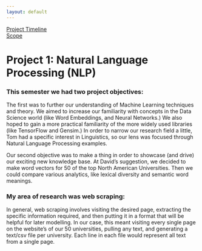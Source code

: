 ```yaml
---
layout: default
---
```


[Project Timeline](https://stephgarland.github.io/NLP-Portfolio/timeline)<br>
[Scope](https://stephgarland.github.io/NLP-Portfolio/scope)

# [](#header-1)Project 1: Natural Language Processing (NLP)
### [](#header-3)This semester we had two project objectives:

The first was to further our understanding of Machine Learning techniques and theory. We aimed to increase our familiarity with concepts in the Data Science world (like Word Embeddings, and Neural Networks.) We also hoped to gain a more practical familiarity of the more widely used libraries (like TensorFlow and Gensim.)
In order to narrow our research field a little, Tom had a specific interest in Linguistics, so our lens was focused through Natural Language Processing examples. 

Our second objective was to make a thing in order to showcase (and drive) our exciting new knowledge base. At David’s suggestion, we decided to make word vectors for 50 of the top North American Universities. Then we could compare various analytics, like lexical diversity and semantic word meanings. 

### [](#header-3)My area of research was web scraping:

In general, web scraping involves visiting the desired page, extracting the specific information required, and then putting it in a format that will be helpful for later modelling. 
In our case, this meant visiting every single page on the website’s of our 50 universities, pulling any text, and generating a text/csv file per university. Each line in each file would represent all text from a single page. 
